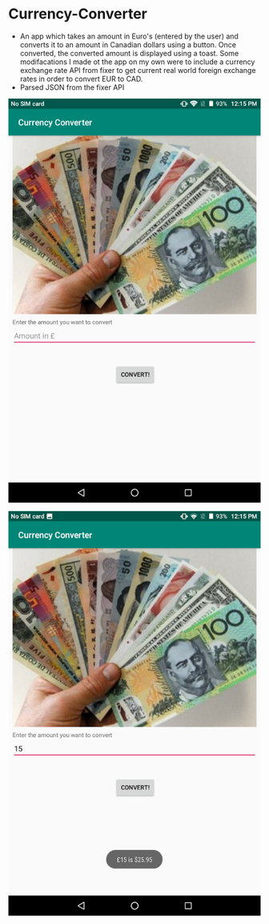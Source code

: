 # Currency-Converter
- An app which takes an amount in Euro's (entered by the user) and converts it to an amount in Canadian dollars using a button. Once converted, the converted amount is displayed using a toast. Some modifacations I made ot the app on my own were to include a currency exchange rate API from fixer to get current real world foreign exchange rates in order to convert EUR to CAD.
- Parsed JSON from the fixer API

![alt text](Screenshots/CurrencyConverter1.png "App display")

![alt text](Screenshots/CurrencyConverter2.png "App display with converted amount and toast display")
